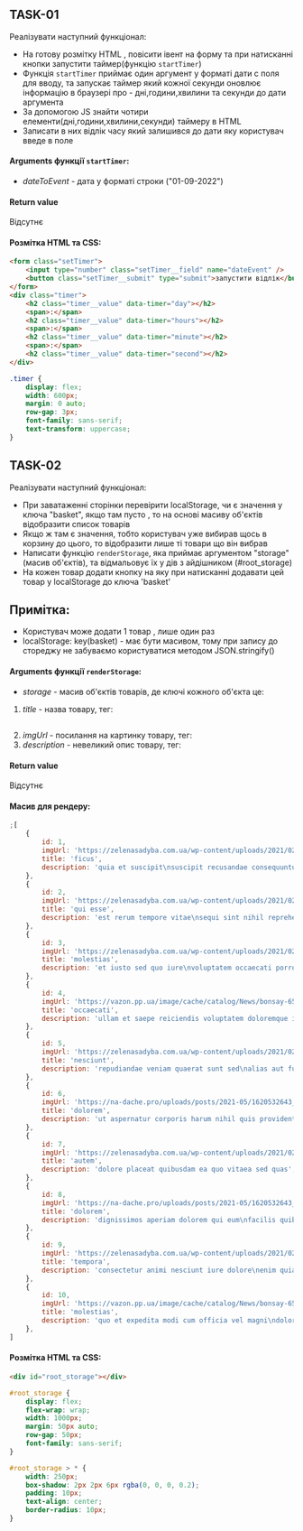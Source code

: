 ## TASK-01

Реалізувати наступний функціонал:

- На готову розмітку HTML , повісити івент на форму та при натисканні кнопки запустити таймер(функцію `startTimer`)
- Функція `startTimer` приймає один аргумент у форматі дати с поля для вводу, та запускає таймер який кожної секунди оновлює інформацію в браузері про - дні,години,хвилини та секунди до дати аргумента
- За допомогою JS знайти чотири елементи(дні,години,хвилини,секунди) таймеру в HTML
- Записати в них відлік часу який залишився до дати яку користувач введе в поле

#### Arguments функції `startTimer`:

- _dateToEvent_ - дата у форматі строки ("01-09-2022")

#### Return value

Відсутнє

#### Розмітка HTML та CSS:

```html
<form class="setTimer">
	<input type="number" class="setTimer__field" name="dateEvent" />
	<button class="setTimer__submit" type="submit">запустити відлік</button>
</form>
<div class="timer">
	<h2 class="timer__value" data-timer="day"></h2>
	<span>:</span>
	<h2 class="timer__value" data-timer="hours"></h2>
	<span>:</span>
	<h2 class="timer__value" data-timer="minute"></h2>
	<span>:</span>
	<h2 class="timer__value" data-timer="second"></h2>
</div>
```

```css
.timer {
	display: flex;
	width: 600px;
	margin: 0 auto;
	row-gap: 3px;
	font-family: sans-serif;
	text-transform: uppercase;
}
```

## TASK-02

Реалізувати наступний функціонал:

- При заватаженні сторінки перевірити localStorage, чи є значення у ключа "basket", якщо там пусто , то на основі масиву об'єктів відобразити список товарів
- Якщо ж там є значення, тобто користувач уже вибирав щось в корзину до цього, то відобразити лише ті товари що він вибрав
- Написати функцію `renderStorage`, яка приймає аргументом "storage"(масив об'єктів), та відмальовує їх у дів з айдішником (#root_storage)
- На кожен товар додати кнопку на яку при натисканні додавати цей товар у localStorage до ключа 'basket'

## Примітка:

- Користувач може додати 1 товар , лише один раз
- localStorage: key(basket) - має бути масивом, тому при запису до стореджу не забуваємо користуватися методом JSON.stringify()

#### Arguments функції `renderStorage`:

- _storage_ - масив об'єктів товарів, де ключі кожного об'єкта це:

1. _title_ - назва товару, тег: <h2>
2. _imgUrl_ - посилання на картинку товару, тег: <img>
3. _description_ - невеликий опис товару, тег: <p>

#### Return value

Відсутнє

#### Масив для рендеру:

```js
;[
	{
		id: 1,
		imgUrl: 'https://zelenasadyba.com.ua/wp-content/uploads/2021/02/idealni-kimnatni-roslyny-04.jpg',
		title: 'ficus',
		description: 'quia et suscipit\nsuscipit recusandae consequuntur expedita et cum\nreprehenderit ',
	},
	{
		id: 2,
		imgUrl: 'https://zelenasadyba.com.ua/wp-content/uploads/2021/02/idealni-kimnatni-roslyny-04.jpg',
		title: 'qui esse',
		description: 'est rerum tempore vitae\nsequi sint nihil reprehenderit dolor beatae ea dolores ',
	},
	{
		id: 3,
		imgUrl: 'https://zelenasadyba.com.ua/wp-content/uploads/2021/02/idealni-kimnatni-roslyny-04.jpg',
		title: 'molestias',
		description: 'et iusto sed quo iure\nvoluptatem occaecati porro eius odio et labore et velit aut',
	},
	{
		id: 4,
		imgUrl: 'https://vazon.pp.ua/image/cache/catalog/News/bonsay-650x650.jpg',
		title: 'occaecati',
		description: 'ullam et saepe reiciendis voluptatem doloremque ipsam iure\nquis sunt voluptatem rerum illo velit',
	},
	{
		id: 5,
		imgUrl: 'https://zelenasadyba.com.ua/wp-content/uploads/2021/02/idealni-kimnatni-roslyny-04.jpg',
		title: 'nesciunt',
		description: 'repudiandae veniam quaerat sunt sed\nalias aut fugiat sit autem sed est\nvoluptatem omnis possimus esse voluptatibus quis\nest aut tenetur dolor neque',
	},
	{
		id: 6,
		imgUrl: 'https://na-dache.pro/uploads/posts/2021-05/1620532643_69-p-vazoni-dlya-tsvetov-iz-dereva-foto-77.jpg',
		title: 'dolorem',
		description: 'ut aspernatur corporis harum nihil quis provident sequi\nmollitia nobis',
	},
	{
		id: 7,
		imgUrl: 'https://zelenasadyba.com.ua/wp-content/uploads/2021/02/idealni-kimnatni-roslyny-04.jpg',
		title: 'autem',
		description: 'dolore placeat quibusdam ea quo vitaea sed quas',
	},
	{
		id: 8,
		imgUrl: 'https://na-dache.pro/uploads/posts/2021-05/1620532643_69-p-vazoni-dlya-tsvetov-iz-dereva-foto-77.jpg',
		title: 'dolorem',
		description: 'dignissimos aperiam dolorem qui eum\nfacilis quibusdam',
	},
	{
		id: 9,
		imgUrl: 'https://zelenasadyba.com.ua/wp-content/uploads/2021/02/idealni-kimnatni-roslyny-04.jpg',
		title: 'tempora',
		description: 'consectetur animi nesciunt iure dolore\nenim quia ad\nveniam',
	},
	{
		id: 10,
		imgUrl: 'https://vazon.pp.ua/image/cache/catalog/News/bonsay-650x650.jpg',
		title: 'molestias',
		description: 'quo et expedita modi cum officia vel magni\ndoloribus qui repudiandae\nvero',
	},
]
```

#### Розмітка HTML та CSS:

```html
<div id="root_storage"></div>
```

```css
#root_storage {
	display: flex;
	flex-wrap: wrap;
	width: 1000px;
	margin: 50px auto;
	row-gap: 50px;
	font-family: sans-serif;
}

#root_storage > * {
	width: 250px;
	box-shadow: 2px 2px 6px rgba(0, 0, 0, 0.2);
	padding: 10px;
	text-align: center;
	border-radius: 10px;
}
```
